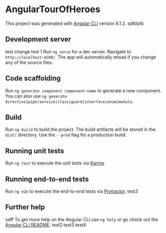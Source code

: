 # AngularTourOfHeroes

This project was generated with [Angular CLI](https://github.com/angular/angular-cli) version 6.1.2.
sdfdsfd
## Development server
test change
test 1
Run `ng serve` for a dev server. Navigate to `http://localhost:4200/`. The app will automatically reload if you change any of the source files.

## Code scaffolding

Run `ng generate component component-name` to generate a new component. You can also use `ng generate directive|pipe|service|class|guard|interface|enum|module`.

## Build

Run `ng build` to build the project. The build artifacts will be stored in the `dist/` directory. Use the `--prod` flag for a production build.

## Running unit tests

Run `ng test` to execute the unit tests via [Karma](https://karma-runner.github.io).

## Running end-to-end tests

Run `ng e2e` to execute the end-to-end tests via [Protractor](http://www.protractortest.org/).
test3
## Further help

sdff
To get more help on the Angular CLI use `ng help` or go check out the [Angular CLI README](https://github.com/angular/angular-cli/blob/master/README.md).
test2
test3
test4